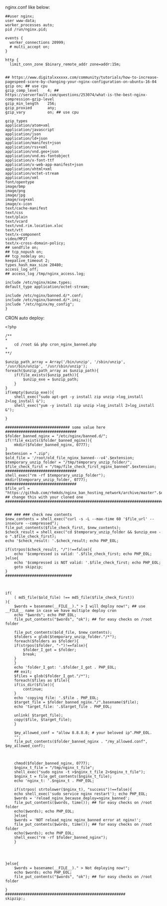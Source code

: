 nginx.conf like below:



    ##user nginx;
    user www-data;
    worker_processes auto;
    pid /run/nginx.pid;

    events {
      worker_connections 20999;
      # multi_accept on;
    }

    http {
      limit_conn_zone $binary_remote_addr zone=addr:15m;


	## https://www.digitalxxxxxx.com/community/tutorials/how-to-increase-pagespeed-score-by-changing-your-nginx-configuration-on-ubuntu-16-04
    gzip on; ## use cpu
    gzip_comp_level    4; ## https://serverfault.com/questions/253074/what-is-the-best-nginx-compression-gzip-level
    gzip_min_length    256;
    gzip_proxied       any;
    gzip_vary          on; ## use cpu 

    gzip_types
    application/atom+xml
    application/javascript
    application/json
    application/ld+json
    application/manifest+json
    application/rss+xml
    application/vnd.geo+json
    application/vnd.ms-fontobject
    application/x-font-ttf
    application/x-web-app-manifest+json
    application/xhtml+xml
    application/octet-stream
    application/xml
    font/opentype
    image/bmp
	image/png
	image/jpg
    image/svg+xml
    image/x-icon
    text/cache-manifest
    text/css
    text/plain
    text/vcard
    text/vnd.rim.location.xloc
    text/vtt
    text/x-component
	video/MP2T
    text/x-cross-domain-policy;
	## sendfile on;
	## tcp_nopush on;
	## tcp_nodelay on;
	keepalive_timeout 2;
	types_hash_max_size 20480;
	access_log off;
	## access_log /tmp/nginx_access.log;

	include /etc/nginx/mime.types;
	default_type application/octet-stream;

	include /etc/nginx/banned.d/*.conf;
    include /etc/nginx/banned.d/*.ini;
	include "/etc/nginx/my_config";
    }


CRON auto deploy:


	<?php

	/**
	* 
	    cd /root && php cron_nginx_banned.php
	* 
	**/

	$unzip_path_array = Array('/bin/unzip', '/sbin/unzip', '/usr/bin/unzip', '/usr/sbin/unzip');
	foreach($unzip_path_array as $unzip_path){
		if(file_exists($unzip_path)){
			$unzip_exe = $unzip_path;
		}
	}
	if(empty($unzip_exe)){
		shell_exec("sudo apt-get -y install zip unzip >log_install 2>log_install &");
		shell_exec("yum -y install zip unzip >log_install 2>log_install &");

	}

	############################# some value here ################################
	$folder_banned_nginx = "/etc/nginx/banned.d/";
	if(!file_exists($folder_banned_nginx)){
	    mkdir($folder_banned_nginx, 0777);
	}
	$extension = ".zip";
	$old_file = '/root/old_file_nginx_banned---v4'.$extension;
	$temporary_unzip_folder = "/tmp/temporary_unzip_folder/";
	$file_check_first = "/tmp/file_check_first_nginx_banned".$extension;
	################################
	shell_exec("rm -rf $temporary_unzip_folder");
	mkdir($temporary_unzip_folder, 0777);
	################################
	$file_url = "https://github.com/rhmkds/nginx_ban_hosting_network/archive/master".$extension; ## change this with your cloned one
	###############################################################################


	### ### ### check new contents
	$new_contents = shell_exec("curl -s -L --max-time 60 '$file_url' --insecure --compressed");
	file_put_contents($file_check_first, $new_contents);
	$check_result = shell_exec("cd $temporary_unzip_folder && $unzip_exe -o ".$file_check_first);
	echo '$check_result: '.$check_result; echo PHP_EOL;

	if(strpos($check_result, "/")!==false){
	    echo '$compressed is valid: '.$file_check_first; echo PHP_EOL;
	}else{
		echo '$compressed is NOT valid: '.$file_check_first; echo PHP_EOL;
		goto skipzip;
	}
	##############################



	if(
		( md5_file($old_file) !== md5_file($file_check_first))
	){
	    $words = basename(__FILE__)." > I will deploy now!"; ## use __FILE__ name in case we have multiple deploy cron
		echo "$words"; echo PHP_EOL;
		file_put_contents("$words", "ok"); ## for easy checks on /root folder

	    file_put_contents($old_file, $new_contents);
	    $folders = glob($temporary_unzip_folder."/*");
	    foreach($folders as $folder){
		if(strpos($folder, "-")!==false){
		    $folder_I_got = $folder;
		    break;
		}
	    }
	    echo 'folder_I_got: '.$folder_I_got . PHP_EOL;
	    ## exit;
	    $files = glob($folder_I_got."/*");
	    foreach($files as $file){
		if(is_dir($file)){
		    continue;
		}
		echo 'copying file: '.$file . PHP_EOL;
		$target_file = $folder_banned_nginx."/".basename($file);
		echo 'target_file: '.$target_file . PHP_EOL;

		unlink( $target_file);
		copy($file, $target_file);
	    }

	    $my_allowed_conf = "allow 8.8.8.8; # your beloved ip".PHP_EOL.
	    "";
	    file_put_contents($folder_banned_nginx . "/my_allowed.conf", $my_allowed_conf);



	    chmod($folder_banned_nginx, 0777);
	    $nginx_t_file = "/tmp/nginx_t_file";
	    shell_exec("sudo nginx -t >$nginx_t_file 2>$nginx_t_file");
	    $nginx_t = file_get_contents($nginx_t_file);
	    echo 'nginx_t: '.$nginx_t . PHP_EOL;

	    if(strpos( strtolower($nginx_t), "success")!==false){
		echo shell_exec('sudo service nginx restart'); echo PHP_EOL;
		$words = 'reload_nginx_because_deploy=nginx_banned';
		file_put_contents($words, time()); ## for easy checks on /root folder
		echo($words); echo PHP_EOL;
	    }else{
		$words = 'NOT reload_nginx nginx_banned error at nginx!';
		file_put_contents($words, time()); ## for easy checks on /root folder
		echo($words); echo PHP_EOL;
		shell_exec("rm -rf $folder_banned_nginx");
	    }

		


	}else{
	    $words = basename(__FILE__)." > Not deploying now!"; 
	    echo $words; echo PHP_EOL;
		file_put_contents("$words", "ok"); ## for easy checks on /root folder

	}
	######################################################
	skipzip:;


